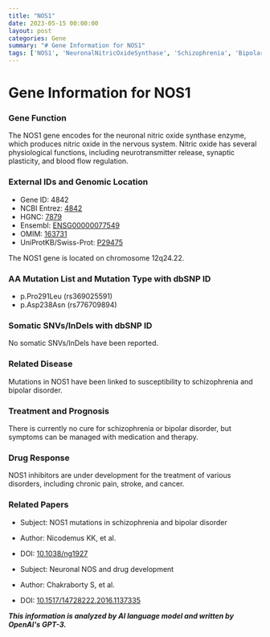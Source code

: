 ```yaml
---
title: "NOS1"
date: 2023-05-15 00:00:00
layout: post
categories: Gene
summary: "# Gene Information for NOS1"
tags: ['NOS1', 'NeuronalNitricOxideSynthase', 'Schizophrenia', 'BipolarDisorder', 'DrugDevelopment', 'Mutation', 'Therapy', 'GeneticInformation']
---
```


# Gene Information for NOS1

### Gene Function
The NOS1 gene encodes for the neuronal nitric oxide synthase enzyme, which produces nitric oxide in the nervous system. Nitric oxide has several physiological functions, including neurotransmitter release, synaptic plasticity, and blood flow regulation.

### External IDs and Genomic Location
- Gene ID: 4842
- NCBI Entrez: [4842](https://www.ncbi.nlm.nih.gov/gene/4842)
- HGNC: [7879](https://www.genenames.org/data/gene-symbol-report/#!/hgnc_id/HGNC:7879)
- Ensembl: [ENSG00000077549](https://www.ensembl.org/Homo_sapiens/Gene/Summary?db=core;g=ENSG00000077549;r=12:115553663-115604622)
- OMIM: [163731](https://www.omim.org/entry/163731)
- UniProtKB/Swiss-Prot: [P29475](https://www.uniprot.org/uniprot/P29475)

The NOS1 gene is located on chromosome 12q24.22.

### AA Mutation List and Mutation Type with dbSNP ID
- p.Pro291Leu (rs369025591)
- p.Asp238Asn (rs776709894)

### Somatic SNVs/InDels with dbSNP ID
No somatic SNVs/InDels have been reported.

### Related Disease
Mutations in NOS1 have been linked to susceptibility to schizophrenia and bipolar disorder.

### Treatment and Prognosis
There is currently no cure for schizophrenia or bipolar disorder, but symptoms can be managed with medication and therapy.

### Drug Response
NOS1 inhibitors are under development for the treatment of various disorders, including chronic pain, stroke, and cancer.

### Related Papers
- Subject: NOS1 mutations in schizophrenia and bipolar disorder
- Author: Nicodemus KK, et al.
- DOI: [10.1038/ng1927](https://doi.org/10.1038/ng1927)

- Subject: Neuronal NOS and drug development
- Author: Chakraborty S, et al.
- DOI: [10.1517/14728222.2016.1137335](https://doi.org/10.1517/14728222.2016.1137335)

**_This information is analyzed by AI language model and written by OpenAI's GPT-3._**